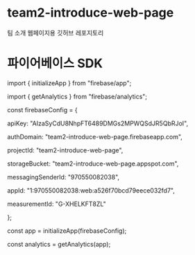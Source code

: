# team2-introduce-web-page
팀 소개 웹페이지용 깃허브 레포지토리

# 파이어베이스 SDK
import { initializeApp } from "firebase/app"; 

import { getAnalytics } from "firebase/analytics"; 


const firebaseConfig = { 

  apiKey: "AIzaSyCdU8NhpFT6489DMGs2MPWQSdJR5QbRJoI", 
  
  authDomain: "team2-introduce-web-page.firebaseapp.com", 
  
  projectId: "team2-introduce-web-page", 
  
  storageBucket: "team2-introduce-web-page.appspot.com", 
  
  messagingSenderId: "970550082038", 
  
  appId: "1:970550082038:web:a526f70bcd79eece032fd7", 
  
  measurementId: "G-XHELKFT8ZL" 
  
}; 



const app = initializeApp(firebaseConfig); 

const analytics = getAnalytics(app); 
